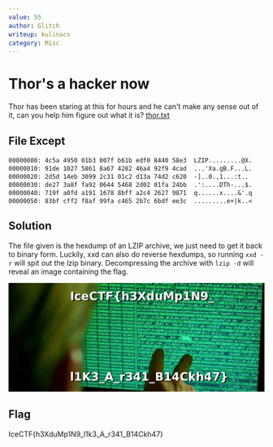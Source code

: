 ```yaml
---
value: 55
author: Glitch
writeup: kulinacs
category: Misc
---
```


# Thor's a hacker now

Thor has been staring at this for hours and he can't make any sense out of it, can you help him figure out what it is? [thor.txt](https://play.icec.tf/problem-static/thor_7101f3b9690d5dc6c3afefa49d82e0526b278ec1c564139369ad22c28721d4cf.txt)

## File Except

	00000000: 4c5a 4950 01b3 007f b61b edf0 8440 58e3  LZIP.........@X.
	00000010: 91de 1027 5861 8a67 4282 46a4 92f9 4cad  ...'Xa.gB.F...L.
	00000020: 2d5d 14eb 3099 2c31 01c2 d13a 74d2 c620  -]..0.,1...:t.. 
	00000030: de27 3a8f fa92 0644 5468 2d02 01fa 24bb  .':....DTh-...$.
	00000040: 719f a0fd a191 1678 8bff a2c4 2627 9871  q......x....&'.q
	00000050: 83bf cff2 f8af 99fa c465 2b7c 6bdf ee3c  .........e+|k..<

## Solution

The file given is the hexdump of an LZIP archive, we just need to get it back to binary form. Luckily, xxd can also do reverse hexdumps, so running `xxd -r` will spit out the lzip binary. Decompressing the archive with `lzip -d` will reveal an image containing the flag.

![Hackerman Thor](/images/stage2/thor.jpg)

## Flag
IceCTF{h3XduMp1N9_l1k3_A_r341_B14Ckh47}
